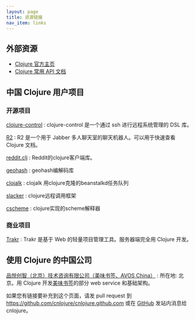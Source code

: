 ```yaml
---
layout: page
title: 资源链接
nav_item: links
---
```


## 外部资源

* [Clojure 官方主页](http://clojure.org)
* [Clojure 常用 API 文档](http://clojuredocs.org)

## 中国 Clojure 用户项目

### 开源项目

[clojure-control](https://github.com/killme2008/clojure-control)
: clojure-control 是一个通过 ssh 进行远程系统管理的 DSL 库。

[R2](https://github.com/onycloud/r2)
: R2 是一个用于 Jabber 多人聊天室的聊天机器人。可以用于快速查看
Clojure 文档。

[reddit.clj](https://github.com/sunng87/reddit.clj/)
: Reddit的clojure客户端库。

[geohash](https://bitbucket.org/sunng/clojure-geohash)
: geohash编解码库

[clojalk](https://github.com/sunng87/clojalk)
: clojalk 用clojure克隆的beanstalkd任务队列

[slacker](https://github.com/sunng87/slacker)
: clojure远程调用框架

[cscheme](https://github.com/killme2008/cscheme)
: clojure实现的scheme解释器

### 商业项目

[Trakr](https://trakrapp.com)
: Trakr 是基于 Web 的轻量项目管理工具。服务器端完全用 Clojure 开发。

## 使用 Clojure 的中国公司

[品悦创智（北京）技术咨询有限公司（美味书签、AVOS China）](http://team.mei.fm)
: 所在地: 北京。用 Clojure 开发[美味书签](http://mei.fm)的部分 web service 和基础架构。


如果您有链接要补充到这个页面，请发 pull request 到
https://github.com/cnlojure/cnlojure.github.com 或在
[GitHub](http://github.com) 发站内消息给 cnlojure。
